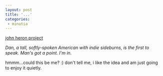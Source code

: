 ```yaml
---
layout: post
title: '...'
categories:
 - minutia
---
```


<a href="http://www.johnheronproject.btinternet.co.uk/">john heron project</a>

<i>Dan, a tall, softly-spoken American with indie sideburns,   is the first to speak. Man's got a point. I'm in.</i>

hmmm...could this be me? :) don't tell me, i like the idea and am just going to enjoy it quietly.

